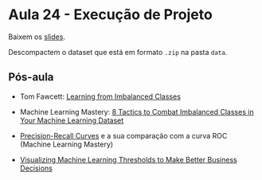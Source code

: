# Aula 24 - Execução de Projeto


Baixem os [slides](https://docs.google.com/presentation/d/1Y7hm-7Lz7mwmrHLLCZRX_VownFpGjvQqS_XeMWuxJm0/edit?usp=sharing).

Descompactem o dataset que está em formato `.zip` na pasta `data`.


## Pós-aula

- Tom Fawcett: [Learning from Imbalanced Classes](http://www.svds.com/learning-imbalanced-classes)

- Machine Learning Mastery: [8 Tactics to Combat Imbalanced Classes in Your Machine Learning Dataset](https://machinelearningmastery.com/tactics-to-combat-imbalanced-classes-in-your-machine-learning-dataset)

- [Precision-Recall Curves](https://machinelearningmastery.com/roc-curves-and-precision-recall-curves-for-classification-in-python/#attachment_6065) e a sua comparação com a curva ROC (Machine Learning Mastery)

- [Visualizing Machine Learning Thresholds to Make Better Business Decisions](https://blog.insightdatascience.com/visualizing-machine-learning-thresholds-to-make-better-business-decisions-4ab07f823415)
